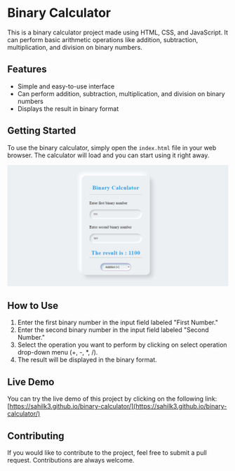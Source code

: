 # Binary Calculator

This is a binary calculator project made using HTML, CSS, and JavaScript. It can perform basic arithmetic operations like addition, subtraction, multiplication, and division on binary numbers.

## Features

- Simple and easy-to-use interface
- Can perform addition, subtraction, multiplication, and division on binary numbers
- Displays the result in binary format

## Getting Started

To use the binary calculator, simply open the `index.html` file in your web browser. The calculator will load and you can start using it right away.

![Binary Calculator](https://github.com/Sahilk3/Portfolio/blob/a352413283ccb3b5f85be41c8279ca201621762d/img/binary-calculator.JPG)


## How to Use

1. Enter the first binary number in the input field labeled "First Number."
2. Enter the second binary number in the input field labeled "Second Number."
3. Select the operation you want to perform by clicking on select operation drop-down menu (+, -, *, /).
4. The result will be displayed in the binary format.

## Live Demo

You can try the live demo of this project by clicking on the following link: [https://sahilk3.github.io/binary-calculator/](https://sahilk3.github.io/binary-calculator/)

## Contributing

If you would like to contribute to the project, feel free to submit a pull request. Contributions are always welcome.
